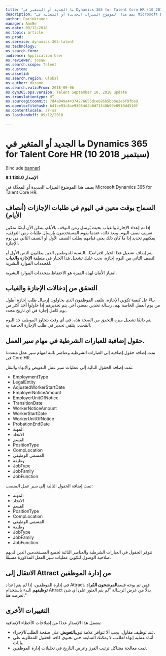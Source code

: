 ```yaml
---
title: "ما الجديد أو المتغير في Dynamics 365 for Talent Core HR (10 سبتمبر 2018)"
description: "يصف هذا الموضوع الميزات الجديدة أو المعدَّلة في Microsoft Dynamics 365 for Talent Core HR."
author: Darinkramer
manager: AnnBe
ms.date: 09/12/2018
ms.topic: article
ms.prod: 
ms.service: dynamics-365-talent
ms.technology: 
ms.search.form: 
audience: Application User
ms.reviewer: josaw
ms.search.scope: Talent
ms.custom: 
ms.assetid: 
ms.search.region: Global
ms.author: dkrame
ms.search.validFrom: 2018-09-06
ms.dyn365.ops.version: Talent September 10, 2018 update
ms.translationtype: HT
ms.sourcegitcommit: 7d4a049a44374276655dce696b5bbbe2e6f9fba9
ms.openlocfilehash: b41ce93c8ae93054d2b0d71340b99e0910d4510f
ms.contentlocale: ar-sa
ms.lasthandoff: 09/12/2018

---
```


# <a name="whats-new-or-changed-in-dynamics-365-for-talent-core-hr-september-10-2018"></a>ما الجديد أو المتغير في Dynamics 365 for Talent Core HR (10 سبتمبر 2018)

[!include [banner](includes/banner.md)]

**الإصدار 8.1.138.0**

يصف هذا الموضوع الميزات الجديدة أو المعدَّلة في Microsoft Dynamics 365 for Talent Core HR.

## <a name="allow-specific-time-of-day-on-time-off-requests-half-days"></a>السماح بوقت معين في اليوم في طلبات الإجازات (أنصاف الأيام)

إذا تم إعداد الإجازة والغياب بحيث يُرسل زمن التوقف بالأيام، يمكن الآن أيضًا تمكين تعريف نصف اليوم. وبعد ذلك، عندما يقوم المستخدمون بإرسال طلبات زمن التوقف،  يمكنهم تحديد إذا ما كان ذلك يعني قيامهم بطلب النصف الأول أو النصف الثاني من يوم الإجازة.

يتم إيقاف تشغيل هذا الخيار افتراضيًا. بالنسبة للموظفين الذين يطلبون النص الأول أو النصف الثاني من اليوم إجازة، يجب عليك تشغيل هذا الخيار في منطقة **الإجازة والغياب** لمُحددات الموارد البشرية.

امتياز الأمان لهذه الميزة هو الاحتفاظ بمحددات الموارد البشرية.

## <a name="validation-of-leave-and-absence-entries"></a>التحقق من إدخالات الإجازة والغياب

بناءً عل كيفية تكوين الإجازة، يتلقى الموظفون الذي يحاولون إرسال طلب إجازة أطول من يوم العمل الخاصة بهم، رسالة تحذير. بمعنى آخر، يتم تحذيرهم إذا حاولوا أخذ أكثر من يوم كامل إجازة في أي تاريخ محدد.

يتم دائمًا تشغيل ميزة التحقق من الصحة هذه. في أي وقت يتجاوز الموظف حد اليوم المُحدد، يتلقي تحذير في طلب الإجازة الخاصة به.

## <a name="additional-fields-for-conditional-statements-in-workflows"></a>حقول إضافية للعبارات الشرطية في مهام سير العمل.

تمت إضافة حقول إضافية إلى العبارات الشرطية وعناصر نائبة لمهام سير عمل متعددة في Core HR.

تمت إضافة الحقول التالية إلى عمليات سير عمل التعويض والإنهاء والنقل:

- EmploymentType
- LegalEntity
- AdjustedWorkerStartDate
- EmployerNoticeAmount
- EmployerUnitOfNotice
-  TransitionDate
- WorkerNoticeAmount
- WorkerStartDate
- WorkerUnitOfNotice
- ProbationEndDate
- المهنة
- الاتحاد
- القسم
- PositionType
- CompLocation
- المسمى الوظيفي
- وظيفة
- JobType
- JobFamily
- JobFunction

تمت إضافة الحقول التالية إلى سير عمل المنصب:

- المهنة
- الاتحاد
- القسم
- PositionType
- CompLocation
- المسمى الوظيفي
- وظيفة
- JobType
- JobFamily
- JobFunction

تتوفر الحقول في العبارات الشرطية والعناصر النائبة لجميع المستخدمين الذين لديهم صلاحية الوصول لتكوين عمليات سير العمل المذكورة مسبقًا.

## <a name="navigation-to-attract-from-personnel-management"></a>الانتقال إلى Attract من إدارة الموظفين

في إدارة الموظفين، إذا لم يتم إعداد Attract، فمن ثم يوجه قسم**المرشحون المُراد توظيفهم** البدء باستخدام Attract بدلًا من عرض الرسالة "لم يتم العثور على أي شئ لعرضه هنا."

## <a name="other-changes"></a>التغييرات الأخرى

يشمل هذا الإصدار عددًا من إصلاحات الأخطاء الإضافية:

- عند توظيف مقاول، يجب ألا تتوافر علامة تبويب**التعويض** على صفحة الطلب/الإجراء.
- أثناء عملية إنهاء لطلب، لا يمكنك المتابعة حتى تحتوي كافة الحقول المطلوبة على بيانات.
- تمت معالجة مشاكل ترتيب الفرز وعرض التاريخ في تحليلات إدارة الموظفين.

